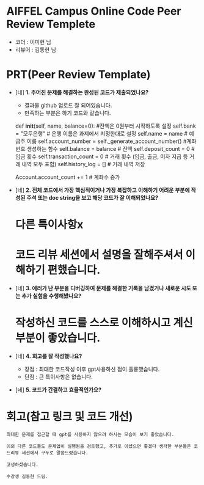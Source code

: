 # AIFFEL Campus Online Code Peer Review Templete
- 코더 : 이미현 님
- 리뷰어 : 김동현 님


# PRT(Peer Review Template)
- [네]  **1. 주어진 문제를 해결하는 완성된 코드가 제출되었나요?**
    - 결과물 github 업로드 잘 되어있습니다.
    - 만족하는 부분은 하기 코드와 같습니다.

  def __init__(self, name, balance=0): #잔액은 0원부터 시작하도록 설정
    self.bank = "모두은행" # 은행 이름은 과제에서 지정한대로 설정
    self.name = name # 예금주 이름
    self.account_number = self._generate_account_number() #계좌번호 생성하는 함수
    self.balance = balance # 잔액
    self.deposit_count = 0 # 입금 횟수
    self.transaction_count = 0 # 거래 횟수 (입금, 출금, 이자 지급 등 거래 내역 모두 포함)
    self.history_log = [] # 거래 내역 저장

    Account.account_count += 1 # 계좌수 증가




- [네]  **2. 전체 코드에서 가장 핵심적이거나 가장 복잡하고 이해하기 어려운 부분에 작성된 
주석 또는 doc string을 보고 해당 코드가 잘 이해되었나요?**

    # 다른 특이사항x
    # 코드 리뷰 세션에서 설명을 잘해주셔서 이해하기 편했습니다.


- [네]  **3. 에러가 난 부분을 디버깅하여 문제를 해결한 기록을 남겼거나
새로운 시도 또는 추가 실험을 수행해봤나요?**
    # 작성하신 코드를 스스로 이해하시고 계신 부분이 좋았습니다.


- [네]  **4. 회고를 잘 작성했나요?**
    - 장점 : 최대한 코드작성 이후 gpt사용하신 점이 훌륭했습니다.
    - 단점 : 큰 특이사항은 없습니다.
        
- [네]  **5. 코드가 간결하고 효율적인가요?**


# 회고(참고 링크 및 코드 개선)
```
최대한 문제를 접근할 때 gpt를 사용하지 않으려 하시는 모습이 보기 좋았습니다.

이외 다른 코드들도 문제없이 실행됨을 검토했고, 추가로 아셨으면 좋겠다 생각한 부분들은 코드리뷰 세션에서 구두로 말씀드렸습니다.

고생하셨습니다.

수강생 김동현 드림.
```